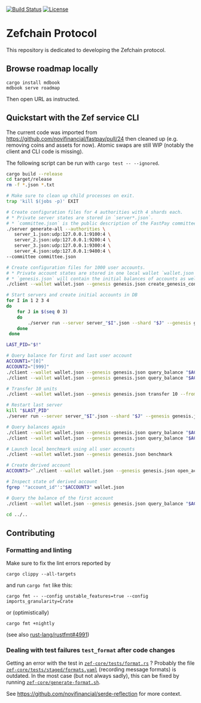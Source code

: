 [![Build Status](https://github.com/zefchain/zefchain-protocol/actions/workflows/rust.yml/badge.svg)](https://github.com/zef/zef-protocol/actions/workflows/rust.yml)
[![License](https://img.shields.io/badge/license-Apache-green.svg)](LICENSE.md)

# Zefchain Protocol

This repository is dedicated to developing the Zefchain protocol.

## Browse roadmap locally

```
cargo install mdbook
mdbook serve roadmap
```
Then open URL as instructed.

## Quickstart with the Zef service CLI

The current code was imported from https://github.com/novifinancial/fastpay/pull/24 then
cleaned up (e.g. removing coins and assets for now). Atomic swaps are still WIP (notably
the client and CLI code is missing).

The following script can be run with `cargo test -- --ignored`.

```bash
cargo build --release
cd target/release
rm -f *.json *.txt

# Make sure to clean up child processes on exit.
trap 'kill $(jobs -p)' EXIT

# Create configuration files for 4 authorities with 4 shards each.
# * Private server states are stored in `server*.json`.
# * `committee.json` is the public description of the FastPay committee.
./server generate-all --authorities \
   server_1.json:udp:127.0.0.1:9100:4 \
   server_2.json:udp:127.0.0.1:9200:4 \
   server_3.json:udp:127.0.0.1:9300:4 \
   server_4.json:udp:127.0.0.1:9400:4 \
--committee committee.json

# Create configuration files for 1000 user accounts.
# * Private account states are stored in one local wallet `wallet.json`.
# * `genesis.json` will contain the initial balances of accounts as well as the initial committee.
./client --wallet wallet.json --genesis genesis.json create_genesis_config 1000 --initial-funding 100 --committee committee.json

# Start servers and create initial accounts in DB
for I in 1 2 3 4
do
    for J in $(seq 0 3)
    do
        ./server run --server server_"$I".json --shard "$J" --genesis genesis.json &
    done
 done

LAST_PID="$!"

# Query balance for first and last user account
ACCOUNT1="[0]"
ACCOUNT2="[999]"
./client --wallet wallet.json --genesis genesis.json query_balance "$ACCOUNT1"
./client --wallet wallet.json --genesis genesis.json query_balance "$ACCOUNT2"

# Transfer 10 units
./client --wallet wallet.json --genesis genesis.json transfer 10 --from "$ACCOUNT1" --to "$ACCOUNT2"

# Restart last server
kill "$LAST_PID"
./server run --server server_"$I".json --shard "$J" --genesis genesis.json &

# Query balances again
./client --wallet wallet.json --genesis genesis.json query_balance "$ACCOUNT1"
./client --wallet wallet.json --genesis genesis.json query_balance "$ACCOUNT2"

# Launch local benchmark using all user accounts
./client --wallet wallet.json --genesis genesis.json benchmark

# Create derived account
ACCOUNT3="`./client --wallet wallet.json --genesis genesis.json open_account --from "$ACCOUNT1"`"

# Inspect state of derived account
fgrep '"account_id"':"$ACCOUNT3" wallet.json

# Query the balance of the first account
./client --wallet wallet.json --genesis genesis.json query_balance "$ACCOUNT1"

cd ../..
```

## Contributing

### Formatting and linting

Make sure to fix the lint errors reported by
```
cargo clippy --all-targets
```
and run `cargo fmt` like this:
```
cargo fmt -- --config unstable_features=true --config imports_granularity=Crate
```
or (optimistically)
```
cargo fmt +nightly
```
(see also [rust-lang/rustfmt#4991](https://github.com/rust-lang/rustfmt/issues/4991))

### Dealing with test failures `test_format` after code changes

Getting an error with the test in [`zef-core/tests/format.rs`](zef-core/tests/format.rs) ?
Probably the file [`zef-core/tests/staged/formats.yaml`](zef-core/tests/staged/formats.yaml) (recording message formats) is
outdated. In the most case (but not always sadly), this can be fixed by running
[`zef-core/generate-format.sh`](zef-core/generate-format.sh).

See https://github.com/novifinancial/serde-reflection for more context.
